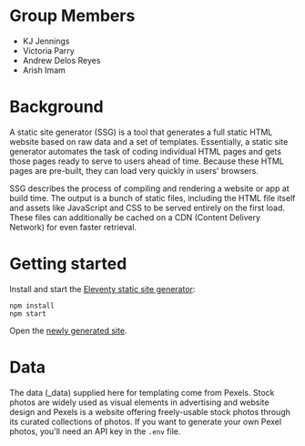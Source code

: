 # Group Members

- KJ Jennings
- Victoria Parry
- Andrew Delos Reyes
- Arish Imam

# Background

A static site generator (SSG) is a tool that generates a full static HTML website based on raw data and a set of templates. Essentially, a static site generator automates the task of coding individual HTML pages and gets those pages ready to serve to users ahead of time. Because these HTML pages are pre-built, they can load very quickly in users' browsers.

SSG describes the process of compiling and rendering a website or app at build time. The output is a bunch of static files, including the HTML file itself and assets like JavaScript and CSS to be served entirely on the first load. These files can additionally be cached on a CDN (Content Delivery Network) for even faster retrieval.

# Getting started

Install and start the [Eleventy static site generator][1]:

```shell-session
npm install
npm start
```

Open the [newly generated site][2].

[1]: https://www.11ty.dev/
[2]: http://localhost:8080/

# Data

The data (\_data) supplied here for templating come from Pexels. Stock photos are widely used as visual elements in advertising and website design and Pexels is a website offering freely-usable stock photos through its curated collections of photos. If you want to generate your own Pexel photos, you'll need an API key in the `.env` file.
